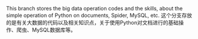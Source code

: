 This branch stores the big data operation codes and the skills, about the simple operation of Python on documents, Spider, MySQL, etc.
这个分支存放的是有关大数据的代码以及相关知识点，关于使用Python对文档进行的基础操作、爬虫、MySQL数据库等。
